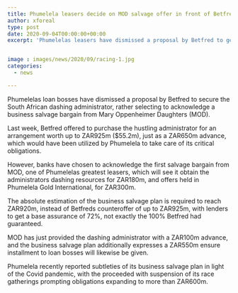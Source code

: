 ```yaml
---
title: Phumelela leasers decide on MOD salvage offer in front of Betfred
author: xforeal 
type: post
date: 2020-09-04T00:00:00+00:00
excerpt: 'Phumelelas leasers have dismissed a proposal by Betfred to get the South African dashing administrator, rather selecting to acknowledge a business salvage bargain from Mary Oppenheimer Daughters (MOD) '


image : images/news/2020/09/racing-1.jpg
categories:
  - news

---
```

Phumelelas loan bosses have dismissed a proposal by Betfred to secure the South African dashing administrator, rather selecting to acknowledge a business salvage bargain from Mary Oppenheimer Daughters (MOD). 

Last week, Betfred offered to purchase the hustling administrator for an arrangement worth up to ZAR925m ($55.2m), just as a ZAR650m advance, which would have been utilized by Phumelela to take care of its critical obligations. 

However, banks have chosen to acknowledge the first salvage bargain from MOD, one of Phumelelas greatest leasers, which will see it obtain the administrators dashing resources for ZAR180m, and offers held in Phumelela Gold International, for ZAR300m. 

The absolute estimation of the business salvage plan is required to reach ZAR920m, instead of Betfreds counteroffer of up to ZAR925m, with lenders to get a base assurance of 72&percnt;, not exactly the 100&percnt; Betfred had guaranteed. 

MOD has just provided the dashing administrator with a ZAR100m advance, and the business salvage plan additionally expresses a ZAR550m ensure installment to loan bosses will likewise be given. 

Phumelela recently reported subtleties of its business salvage plan in light of the Covid pandemic, with the proceeded with suspension of its race gatherings prompting obligations expanding to more than ZAR600m.